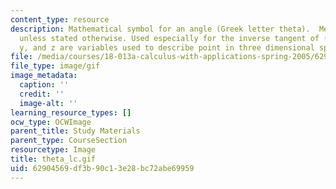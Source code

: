 ```yaml
---
content_type: resource
description: Mathematical symbol for an angle (Greek letter theta).  Measured in radians
  unless stated otherwise. Used especially for the inverse tangent of (x/y) when x,
  y, and z are variables used to describe point in three dimensional space.
file: /media/courses/18-013a-calculus-with-applications-spring-2005/62904569df3b90c13e28bc72abe69959_theta_lc.gif
file_type: image/gif
image_metadata:
  caption: ''
  credit: ''
  image-alt: ''
learning_resource_types: []
ocw_type: OCWImage
parent_title: Study Materials
parent_type: CourseSection
resourcetype: Image
title: theta_lc.gif
uid: 62904569-df3b-90c1-3e28-bc72abe69959
---
```

